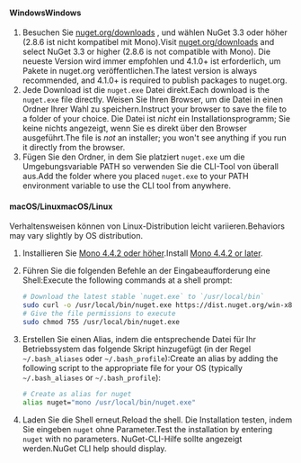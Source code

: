 #### <a name="windows"></a><span data-ttu-id="1c3f4-101">Windows</span><span class="sxs-lookup"><span data-stu-id="1c3f4-101">Windows</span></span>
1. <span data-ttu-id="1c3f4-102">Besuchen Sie [nuget.org/downloads](https://nuget.org/downloads) , und wählen NuGet 3.3 oder höher (2.8.6 ist nicht kompatibel mit Mono).</span><span class="sxs-lookup"><span data-stu-id="1c3f4-102">Visit [nuget.org/downloads](https://nuget.org/downloads) and select NuGet 3.3 or higher (2.8.6 is not compatible with Mono).</span></span> <span data-ttu-id="1c3f4-103">Die neueste Version wird immer empfohlen und 4.1.0+ ist erforderlich, um Pakete in nuget.org veröffentlichen.</span><span class="sxs-lookup"><span data-stu-id="1c3f4-103">The latest version is always recommended, and 4.1.0+ is required to publish packages to nuget.org.</span></span>
2. <span data-ttu-id="1c3f4-104">Jede Download ist die `nuget.exe` Datei direkt.</span><span class="sxs-lookup"><span data-stu-id="1c3f4-104">Each download is the `nuget.exe` file directly.</span></span> <span data-ttu-id="1c3f4-105">Weisen Sie Ihren Browser, um die Datei in einen Ordner Ihrer Wahl zu speichern.</span><span class="sxs-lookup"><span data-stu-id="1c3f4-105">Instruct your browser to save the file to a folder of your choice.</span></span> <span data-ttu-id="1c3f4-106">Die Datei ist *nicht* ein Installationsprogramm; Sie keine nichts angezeigt, wenn Sie es direkt über den Browser ausgeführt.</span><span class="sxs-lookup"><span data-stu-id="1c3f4-106">The file is *not* an installer; you won't see anything if you run it directly from the browser.</span></span>
3. <span data-ttu-id="1c3f4-107">Fügen Sie den Ordner, in dem Sie platziert `nuget.exe` um die Umgebungsvariable PATH so verwenden Sie die CLI-Tool von überall aus.</span><span class="sxs-lookup"><span data-stu-id="1c3f4-107">Add the folder where you placed `nuget.exe` to your PATH environment variable to use the CLI tool from anywhere.</span></span>

#### <a name="macoslinux"></a><span data-ttu-id="1c3f4-108">macOS/Linux</span><span class="sxs-lookup"><span data-stu-id="1c3f4-108">macOS/Linux</span></span>
<span data-ttu-id="1c3f4-109">Verhaltensweisen können von Linux-Distribution leicht variieren.</span><span class="sxs-lookup"><span data-stu-id="1c3f4-109">Behaviors may vary slightly by OS distribution.</span></span>

1. <span data-ttu-id="1c3f4-110">Installieren Sie [Mono 4.4.2 oder höher](http://www.mono-project.com/docs/getting-started/install/).</span><span class="sxs-lookup"><span data-stu-id="1c3f4-110">Install [Mono 4.4.2 or later](http://www.mono-project.com/docs/getting-started/install/).</span></span>
2. <span data-ttu-id="1c3f4-111">Führen Sie die folgenden Befehle an der Eingabeaufforderung eine Shell:</span><span class="sxs-lookup"><span data-stu-id="1c3f4-111">Execute the following commands at a shell prompt:</span></span>
    
    ```bash
    # Download the latest stable `nuget.exe` to `/usr/local/bin`
    sudo curl -o /usr/local/bin/nuget.exe https://dist.nuget.org/win-x86-commandline/latest/nuget.exe
    # Give the file permissions to execute
    sudo chmod 755 /usr/local/bin/nuget.exe
    ```
3. <span data-ttu-id="1c3f4-112">Erstellen Sie einen Alias, indem die entsprechende Datei für Ihr Betriebssystem das folgende Skript hinzugefügt (in der Regel `~/.bash_aliases` oder `~/.bash_profile`):</span><span class="sxs-lookup"><span data-stu-id="1c3f4-112">Create an alias by adding the following script to the appropriate file for your OS (typically `~/.bash_aliases` or `~/.bash_profile`):</span></span>
    
    ```bash
    # Create as alias for nuget
    alias nuget="mono /usr/local/bin/nuget.exe"
    ```
4. <span data-ttu-id="1c3f4-113">Laden Sie die Shell erneut.</span><span class="sxs-lookup"><span data-stu-id="1c3f4-113">Reload the shell.</span></span>  <span data-ttu-id="1c3f4-114">Die Installation testen, indem Sie eingeben `nuget` ohne Parameter.</span><span class="sxs-lookup"><span data-stu-id="1c3f4-114">Test the installation by entering `nuget` with no parameters.</span></span> <span data-ttu-id="1c3f4-115">NuGet-CLI-Hilfe sollte angezeigt werden.</span><span class="sxs-lookup"><span data-stu-id="1c3f4-115">NuGet CLI help should display.</span></span>